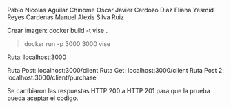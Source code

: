 Pablo Nicolas Aguilar Chinome
Oscar Javier Cardozo Diaz
Eliana Yesmid Reyes Cardenas
Manuel Alexis Silva Ruiz

Crear imagen:  docker build -t vise .

> docker run -p 3000:3000 vise

Ruta: localhost:3000

Ruta Post: localhost:3000/client
Ruta Get: localhost:3000/client
Ruta Post 2: localhost:3000/client/purchase

Se cambiaron las respuestas HTTP 200 a HTTP 201 para que la prueba pueda aceptar el codigo.


